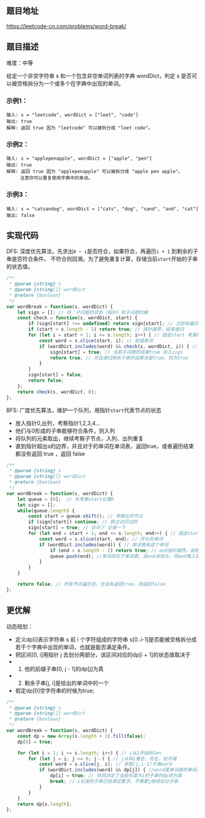 ## 题目地址

https://leetcode-cn.com/problems/word-break/

## 题目描述

难度：中等

给定一个非空字符串 s 和一个包含非空单词列表的字典 wordDict，判定 s 是否可以被空格拆分为一个或多个在字典中出现的单词。

### 示例1：

```
输入: s = "leetcode", wordDict = ["leet", "code"]
输出: true
解释: 返回 true 因为 "leetcode" 可以被拆分成 "leet code"。
```

### 示例2：

```
输入: s = "applepenapple", wordDict = ["apple", "pen"]
输出: true
解释: 返回 true 因为 "applepenapple" 可以被拆分成 "apple pen apple"。
     注意你可以重复使用字典中的单词。
```

### 示例3：

```
输入: s = "catsandog", wordDict = ["cats", "dog", "sand", "and", "cat"]
输出: false
```

## 实现代码

DFS: 深度优先算法，先求出`0 ~ i`是否符合，如果符合，再遍历`i + 1` 到剩余的子串是否符合条件。
不符合则回溯。为了避免重复计算，存储当前`start`开始的子串的状态值。

```js
/**
 * @param {string} s
 * @param {string[]} wordDict
 * @return {boolean}
 */
var wordBreak = function(s, wordDict) {
    let sign = []; // 存：子问题的状态（指针）和子问题的解
    const check = function(s, wordDict, start) {
        if (sign[start] !== undefined) return sign[start]; // 之前有遍历过状态，直接返回它
        if (start > s.length - 1) return true; // 指针越界，结束递归
        for (let i = start + 1; i <= s.length; i++) { // 固定start 考察所有的end
            const word = s.slice(start, i); // 前缀单词
            if (wordDict.includes(word) && check(s, wordDict, i)) { // 前缀单词是单词表里的
                sign[start] = true; // 当前子问题的结果true 存入sign
                return true; // 并且递归剩余子串的结果也是true，则为true
            }
        }
        sign[start] = false;
        return false;
    };
    return check(s, wordDict, 0);
};
```

BFS: 广度优先算法，维护一个队列，用指针`start`代表节点的状态
- 放入指针0,出列，考察指针1,2,3,4...
- 他们与0形成的子串能够符合条件，则入列
- 将队列的元素取出，继续考察子节点，入列、出列重复
- 直到指针超出s的边界，并且对于的单词在单词表，返回true，或者遍历结束都没有返回 true ，返回 false

```js
/**
 * @param {string} s
 * @param {string[]} wordDict
 * @return {boolean}
 */
var wordBreak = function(s, wordDict) {
    let queue = [0];  // 先考察start位置0
    let sign = [];
    while(queue.length) {
        const start = queue.shift(); // 考察出列节点
        if (sign[start]) continue; // 跳过访问过的
        sign[start] = true; // 访问了 记录一下
        for (let end = start + 1; end <= s.length; end++) { // 固定start 考察所有end
            const word = s.slice(start, end); // 开头的单词
            if (wordDict.includes(word)) { // 单词表有这个单词
                if (end > s.length - 1) return true; // end指针越界，说明所有节点遍历完了
                queue.push(end); //单词存在于单词表，且end未到头，将end推入队列作为下一层节点
            }
        }
    }

    return false; // 所有节点遍历完，也没有返回true，则返回false
};
```

## 更优解

动态规划：
- 定义dp[i]表示字符串 s 前 i 个字符组成的字符串 s[0..i-1]是否能被空格拆分成若干个字典中出现的单词，也就是能否满足条件。
- 把区间[0, i]用指针 j 去划分两部分，该区间对应的dp[i + 1]的状态值取决于
- 1. 他的前缀子串[0, j - 1]的dp[j]为真
- 2. 剩余子串[j, i]是给出的单词中的一个
- 假定dp[0]空字符串的时候为true;

```js
/**
 * @param {string} s
 * @param {string[]} wordDict
 * @return {boolean}
 */
var wordBreak = function(s, wordDict) {
    const dp = new Array(s.length + 1).fill(false);
    dp[0] = true;

    for (let i = 1; i <= s.length; i++) { // i从1开始到len
        for (let j = i; j >= 0; j--) { // j从和i重合，向左，到开端
            const word = s.slice(j, i); // 获取[j,i-1]子串word
            if (wordDict.includes(word) && dp[j]) { //word是单词表的单词，且左侧子串[0,j-1]的dp[j]为真
                dp[i] = true; // 共同决定了当前长度为i的子串的dp项为真
                break; // i长度的子串已经满足要求，不需要j继续划分子串
            }
        }
    }
    return dp[s.length];
};
```

